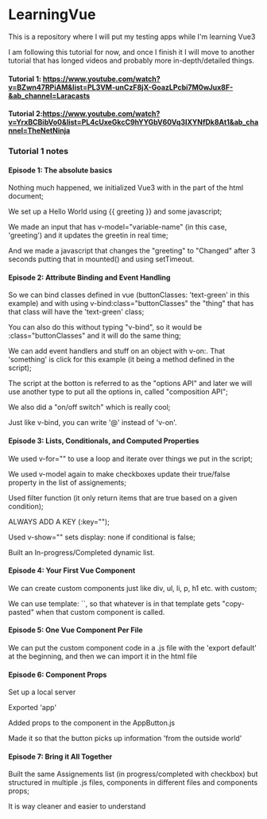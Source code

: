 # LearningVue
This is a repository where I will put my testing apps while I'm learning Vue3

I am following this tutorial for now, and once I finish it I will move to another tutorial
that has longed videos and probably more in-depth/detailed things.

#### Tutorial 1: https://www.youtube.com/watch?v=BZwn47RPiAM&list=PL3VM-unCzF8jX-GoazLPcbi7M0wJux8F-&ab_channel=Laracasts
#### Tutorial 2:https://www.youtube.com/watch?v=YrxBCBibVo0&list=PL4cUxeGkcC9hYYGbV60Vq3IXYNfDk8At1&ab_channel=TheNetNinja

### Tutorial 1 notes


#### Episode 1: The absolute basics

Nothing much happened, we initialized Vue3 with <script></script> in the <head> part of the html document;
  
We set up a Hello World using {{ greeting }} and some javascript;
  
We made an input that has v-model="variable-name" (in this case, 'greeting') and it updates the greetin in real time;
  
And we made a javascript that changes the "greeting" to "Changed" after 3 seconds putting that in mounted() and using setTimeout.

#### Episode 2: Attribute Binding and Event Handling

So we can bind classes defined in vue (buttonClasses: 'text-green' in this example) and with using v-bind:class="buttonClasses" 
the "thing" that has that class will have the 'text-green' class; 
  
You can also do this without typing "v-bind", so it would be :class="buttonClasses" and it will do the same thing;
  
We can add event handlers and stuff on an object with v-on:<something>. That 'something' is click for this example (it being a method defined in the script); 
  
The script at the botton is referred to as the "options API" and later we will use another type to put all the options in, called "composition API"; 
  
We also did a "on/off switch" which is really cool; 
  
Just like v-bind, you can write '@' instead of 'v-on'. 

  
#### Episode 3: Lists, Conditionals, and Computed Properties

We used v-for="<for loop here>" to use a loop and iterate over things we put in the script; 
  
We used v-model again to make checkboxes update their true/false property in the list of assignements; 
  
Used filter function (it only return items that are true based on a given condition); 
  
ALWAYS ADD A KEY (:key="<smth here>"); 
  
Used v-show="<conditional here>" sets display: none if conditional is false; 
  
Built an In-progress/Completed dynamic list. 

  
#### Episode 4: Your First Vue Component

We can create custom components just like div, ul, li, p, h1 etc. with custom;
  
We can use template: ``, so that whatever is in that template gets "copy-pasted" when that custom component is called.
  

#### Episode 5: One Vue Component Per File

We can put the custom component code in a .js file with the 'export default' at the beginning, and then we can import it in the html file

#### Episode 6: Component Props

Set up a local server

Exported 'app'

Added props to the component in the AppButton.js

Made it so that the button picks up information 'from the outside world'

#### Episode 7: Bring it All Together

Built the same Assignements list (in progress/completed with checkbox) but structured in multiple .js files, components in different files and components props;
  
It is way cleaner and easier to understand

